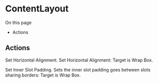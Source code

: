 # ContentLayout

On this page 

  * Actions





## Actions

Set Horizontal Alignment. Set Horizontal Alignment: Target is Wrap Box.

Set Inner Slot Padding. Sets the inner slot padding goes between slots sharing borders: Target is Wrap Box.

